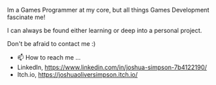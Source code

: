 Im a Games Programmer at my core, but all things Games Development fascinate me!

I can always be found either learning or deep into a personal project.

Don't be afraid to contact me :)

- 📫 How to reach me ... 
- LinkedIn, https://www.linkedin.com/in/joshua-simpson-7b4122190/
- Itch.io, https://joshuaoliversimpson.itch.io/


<!---
JoshuaOliver99/JoshuaOliver99 is a ✨ special ✨ repository because its `README.md` (this file) appears on your GitHub profile.
You can click the Preview link to take a look at your changes.
--->
